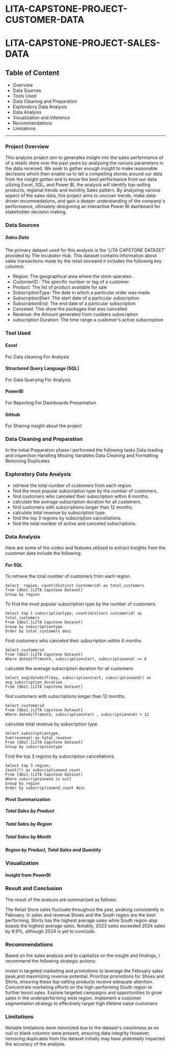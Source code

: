 # LITA-CAPSTONE-PROJECT-CUSTOMER-DATA

# LITA-CAPSTONE-PROJECT-SALES-DATA

## Table of Content 
- Overview
- Data Sources
- Tools Used
- Data Cleaning and Preparation
- Exploratory Data Analysis
- Data Analysis
- Visualization and Inference
- Recommendations
- Limitations
----------------------------------------------------------------------------
### Project Overview
This analysis project aim to generates insight into the sales performance of of a retails store over the past years by analysing the variuos parameters in the data received.
We seek to gather enough insight to make reasonable decisions which then enable us to tell a compelling stories around our data from the insight gotten and to know the best performance from our data uilizing Excel, SQL, and Power BI, the analysis will identify top-selling products, regional trends and monthly Sales pattern. 
By analyzing various aspect of the sales data, this project aims to uncover trends, make data-driven recommedations, and gain a deeper understanding of the company's performance, ultimately designning an interactive Power BI dashboard for stakeholder decision making.

### Data Sources
##### Sales Data
The primary dataset used for this analysis is the 'LITA CAPSTONE DATASET' provided by The Incubator Hub. This dataset contains information about sales transactions made by the retail storeand it  includes the following key columns:
- Region: The geographical area where the store operates.
- CustomerID : The specific number or tag of a customer
- Product: The list of product available for sale
- SubscriptionType: The date in which a particular order was made.
- SubscriptionStart: The start date of a particular subscription
- SubscriptionEnd: The end date of a particular subscription
- Canceled: This show the packages that was cancelled 
- Revenue: the Amount generated from custkers subscription
- subscription Duration: The time range a customer's active subscroption



### Tool Used
#### Excel
  For Data cleaning
  For Analysis
  
#### Structured Query Language (SQL)
  For Data Querying
  For Analysis
  
#### PowerBI
For Reporting
For Dashboards Presentation

#### Github
For Sharing insight about the project

### Data Cleaning and Preparation
In the initial Preparation phase i performed the following tasks
Data loading and inspection
Handling Missing Variables
Data Cleaning and Formatting
Removing Duplicates

### Exploratory Data Analysis
- retrieve the total number of customers from each region.
- find the most popular subscription type by the number of customers.
- find customers who canceled their subscription within 6 months.
- calculate the average subscription duration for all customers.
- find customers with subscriptions longer than 12 months.
- calculate total revenue by subscription type.
- find the top 3 regions by subscription cancellations.
- find the total number of active and canceled subscriptions. 

### Data Analysis
Here are some of the codes and features utilized to extract insights from the customer data include the following:
#### For SQL
To retrieve the total number of customers from each region. 
```
Select  region, count(distinct Customerid) as total_customers 
from [dbo].[LITA Capstone Dataset]
Group by region
```
To find the most popular subscription type by the number of customers. 
```
Select top 1 subscriptiontype, count(distinct customerid) as total_customers
From [dbo].[LITA Capstone Dataset]
Group by subscriptiontype 
Order by total_customers desc
```
 Find customers who canceled their subscription within 6 months. 
```
Select customerid
From [dbo].[LITA Capstone Dataset]
Where datediff(month, subscriptionstart, subscriptionend) <= 6
```
calculate the average subscription duration for all customers. 
```
Select avg(datediff(day, subscriptionstart, subscriptionend)) as avg_subscription_duration
From [dbo].[LITA Capstone Dataset]
```
find customers with subscriptions longer than 12 months. 
```
Select customerid
From [dbo].[LITA Capstone Dataset]
Where datediff(month, subscriptionstart , subscriptionend) > 12
```
calculate total revenue by subscription type. 
```
Select subscriptiontype,
Sum(revenue) as total_revenue 
From [dbo].[LITA Capstone Dataset]
Group by subscriptiontype
```
Find the top 3 regions by subscription cancellations. 
```
Select top 3 region,
Count(*) as subscriptionend_count
From [dbo].[LITA Capstone Dataset]
Where subscriptionend is null
Group by region
Order by subscriptionend_count desc
```

#### Pivot Summarization
##### Total Sales by Product

##### Total Sales by Region


##### Total Sales by Month


##### Region by Product, Total Sales and Quantity



### Visualization
#### Insight from PowerBI



### Result and Conclusion
The result of the analysis are summarized as follows:

The Retail Store sales fluctuate throughout the year, peaking consistently in February. In sales and revenue Shoes and the South region are the best performing. Shirts has the highest average sales while South region alsp boasts the highest average sales. Notably, 2023 sales exceeded 2024 sales by 9.9%, although 2024 is yet to conclude.

### Recommendations
Based on the sales analysis and to capitalize on the insight and findings, I recommend the following strategic actions:

Invest in targeted marketing and promotions to leverage the February sales peak,and maximizing revenue potential.
Prioritize promotions for Shoes and Shirts, ensuring these top-selling products receive adequate attention.
Concentrate marketing efforts on the high-performing South region to further boost sales.
Explore targeted campaigns and opportunities to grow sales in the underperforming west region.
Implement a customer segmentation strategy to effectively target high lifetime value customers

### Limitations
Notable limitations were minimized due to the dataset's cleanliness as no null or blank columns were present, ensuring data integrity However, removing duplicates from the dataset initially may have potentially impacted the accuracy of the analysis.

